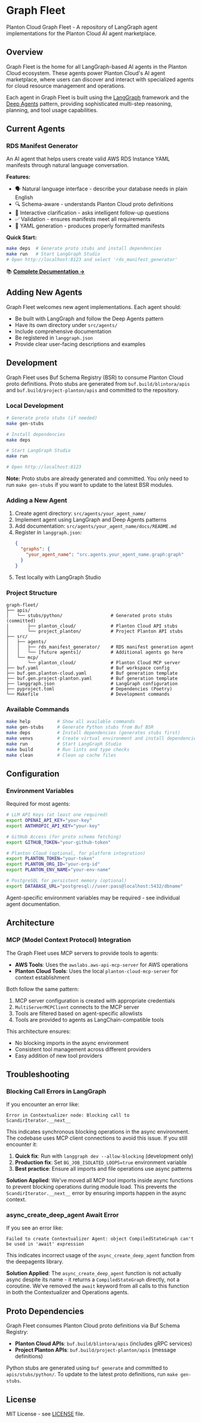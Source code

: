 # Graph Fleet

Planton Cloud Graph Fleet - A repository of LangGraph agent implementations for the Planton Cloud AI agent marketplace.

## Overview

Graph Fleet is the home for all LangGraph-based AI agents in the Planton Cloud ecosystem. These agents power Planton Cloud's AI agent marketplace, where users can discover and interact with specialized agents for cloud resource management and operations.

Each agent in Graph Fleet is built using the [LangGraph](https://langchain-ai.github.io/langgraph/) framework and the [Deep Agents](https://github.com/langchain-ai/deepagents) pattern, providing sophisticated multi-step reasoning, planning, and tool usage capabilities.

## Current Agents

### RDS Manifest Generator

An AI agent that helps users create valid AWS RDS Instance YAML manifests through natural language conversation.

**Features:**
- 🗣️ Natural language interface - describe your database needs in plain English
- 🔍 Schema-aware - understands Planton Cloud proto definitions
- 🎯 Interactive clarification - asks intelligent follow-up questions
- ✅ Validation - ensures manifests meet all requirements
- 📝 YAML generation - produces properly formatted manifests

**Quick Start:**
```bash
make deps  # Generate proto stubs and install dependencies
make run   # Start LangGraph Studio
# Open http://localhost:8123 and select 'rds_manifest_generator'
```

📚 **[Complete Documentation →](src/agents/rds_manifest_generator/docs/README.md)**

## Adding New Agents

Graph Fleet welcomes new agent implementations. Each agent should:
- Be built with LangGraph and follow the Deep Agents pattern
- Have its own directory under `src/agents/`
- Include comprehensive documentation
- Be registered in `langgraph.json`
- Provide clear user-facing descriptions and examples

## Development

Graph Fleet uses Buf Schema Registry (BSR) to consume Planton Cloud proto definitions. Proto stubs are generated from `buf.build/blintora/apis` and `buf.build/project-planton/apis` and committed to the repository.

### Local Development

```bash
# Generate proto stubs (if needed)
make gen-stubs

# Install dependencies
make deps

# Start LangGraph Studio
make run

# Open http://localhost:8123
```

**Note:** Proto stubs are already generated and committed. You only need to run `make gen-stubs` if you want to update to the latest BSR modules.

### Adding a New Agent

1. Create agent directory: `src/agents/your_agent_name/`
2. Implement agent using LangGraph and Deep Agents patterns
3. Add documentation: `src/agents/your_agent_name/docs/README.md`
4. Register in `langgraph.json`:
   ```json
   {
     "graphs": {
       "your_agent_name": "src.agents.your_agent_name.graph:graph"
     }
   }
   ```
5. Test locally with LangGraph Studio

### Project Structure

```
graph-fleet/
├── apis/
│   └── stubs/python/                  # Generated proto stubs (committed)
│       ├── planton_cloud/             # Planton Cloud API stubs
│       └── project_planton/           # Project Planton API stubs
├── src/
│   ├── agents/
│   │   ├── rds_manifest_generator/    # RDS manifest generation agent
│   │   └── [future agents]/           # Additional agents go here
│   └── mcp/
│       └── planton_cloud/             # Planton Cloud MCP server
├── buf.yaml                           # Buf workspace config
├── buf.gen.planton-cloud.yaml         # Buf generation template
├── buf.gen.project-planton.yaml       # Buf generation template
├── langgraph.json                     # LangGraph configuration
├── pyproject.toml                     # Dependencies (Poetry)
└── Makefile                           # Development commands
```

### Available Commands

```bash
make help          # Show all available commands
make gen-stubs     # Generate Python stubs from Buf BSR
make deps          # Install dependencies (generates stubs first)
make venvs         # Create virtual environment and install dependencies
make run           # Start LangGraph Studio
make build         # Run lints and type checks
make clean         # Clean up cache files
```

## Configuration

### Environment Variables

Required for most agents:

```bash
# LLM API Keys (at least one required)
export OPENAI_API_KEY="your-key"
export ANTHROPIC_API_KEY="your-key"

# GitHub Access (for proto schema fetching)
export GITHUB_TOKEN="your-github-token"

# Planton Cloud (optional, for platform integration)
export PLANTON_TOKEN="your-token"
export PLANTON_ORG_ID="your-org-id"
export PLANTON_ENV_NAME="your-env-name"

# PostgreSQL for persistent memory (optional)
export DATABASE_URL="postgresql://user:pass@localhost:5432/dbname"
```

Agent-specific environment variables may be required - see individual agent documentation.

## Architecture

### MCP (Model Context Protocol) Integration

The Graph Fleet uses MCP servers to provide tools to agents:

- **AWS Tools**: Uses the `awslabs.aws-api-mcp-server` for AWS operations
- **Planton Cloud Tools**: Uses the local `planton-cloud-mcp-server` for context establishment

Both follow the same pattern:
1. MCP server configuration is created with appropriate credentials
2. `MultiServerMCPClient` connects to the MCP server
3. Tools are filtered based on agent-specific allowlists
4. Tools are provided to agents as LangChain-compatible tools

This architecture ensures:
- No blocking imports in the async environment
- Consistent tool management across different providers
- Easy addition of new tool providers

## Troubleshooting

### Blocking Call Errors in LangGraph

If you encounter an error like:
```
Error in Contextualizer node: Blocking call to ScandirIterator.__next__
```

This indicates synchronous blocking operations in the async environment. The codebase uses MCP client connections to avoid this issue. If you still encounter it:

1. **Quick fix**: Run with `langgraph dev --allow-blocking` (development only)
2. **Production fix**: Set `BG_JOB_ISOLATED_LOOPS=true` environment variable
3. **Best practice**: Ensure all imports and file operations use async patterns

**Solution Applied**: We've moved all MCP tool imports inside async functions to prevent blocking operations during module load. This prevents the `ScandirIterator.__next__` error by ensuring imports happen in the async context.

### async_create_deep_agent Await Error

If you see an error like:
```
Failed to create Contextualizer Agent: object CompiledStateGraph can't be used in 'await' expression
```

This indicates incorrect usage of the `async_create_deep_agent` function from the deepagents library.

**Solution Applied**: The `async_create_deep_agent` function is not actually async despite its name - it returns a `CompiledStateGraph` directly, not a coroutine. We've removed the `await` keyword from all calls to this function in both the Contextualizer and Operations agents.

## Proto Dependencies

Graph Fleet consumes Planton Cloud proto definitions via Buf Schema Registry:

- **Planton Cloud APIs**: `buf.build/blintora/apis` (includes gRPC services)
- **Project Planton APIs**: `buf.build/project-planton/apis` (message definitions)

Python stubs are generated using `buf generate` and committed to `apis/stubs/python/`. To update to the latest proto definitions, run `make gen-stubs`.

## License

MIT License - see [LICENSE](LICENSE) file.
